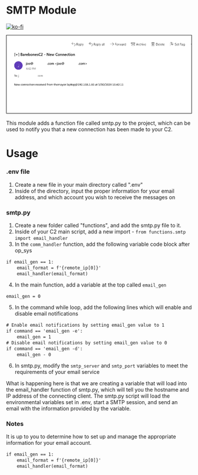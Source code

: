 # SMTP Module

[![ko-fi](https://ko-fi.com/img/githubbutton_sm.svg)](https://ko-fi.com/M4M03Q2JN)

<p align="center">
  <img src="https://github.com/dievus/Python3-C2-Course-Code-Modules/blob/main/SMTP%20Module/images/smtp.png" />
</p>

This module adds a function file called smtp.py to the project, which can be used to notify you that a new connection has been made to your C2.

# Usage

### .env file
1. Create a new file in your main directory called ".env"
2. Inside of the directory, input the proper information for your email address, and which account you wish to receive the messages on

### smtp.py 

1. Create a new folder called "functions", and add the smtp.py file to it. 
2. Inside of your C2 main script, add a new import - ```from functions.smtp import email_handler```
3. In the ```comm_handler``` function, add the following variable code block after op_sys
```
if email_gen == 1:
    email_format = f'{remote_ip[0]}'
    email_handler(email_format)
```
4. In the main function, add a variable at the top called ```email_gen```
```
email_gen = 0
```
5. In the command while loop, add the following lines which will enable and disable email notifications
```
# Enable email notifications by setting email_gen value to 1
if command == 'email_gen -e':
    email_gen = 1
# Disable email notifications by setting email_gen value to 0
if command == 'email_gen -d':
    email_gen - 0
```
6. In smtp.py, modify the ```smtp_server``` and ```smtp_port``` variables to meet the requirements of your email service

What is happening here is that we are creating a variable that will load into the email_handler function of smtp.py, which will tell you the hostname and IP address of the connecting client. The smtp.py script will load the environmental variables set in .env, start a SMTP session, and send an email with the information provided by the variable.

### Notes

It is up to you to determine how to set up and manage the appropriate information for your email account. 

```
if email_gen == 1:
    email_format = f'{remote_ip[0]}'
    email_handler(email_format)
```
